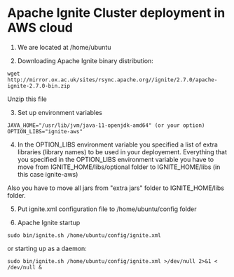 # Apache Ignite Cluster deployment in AWS cloud

1. We are located at /home/ubuntu

2. Downloading Apache Ignite binary distribution:
```shell
wget http://mirror.ox.ac.uk/sites/rsync.apache.org//ignite/2.7.0/apache-ignite-2.7.0-bin.zip
```

Unzip this file

3. Set up environment variables
```
JAVA_HOME="/usr/lib/jvm/java-11-openjdk-amd64" (or your option)
OPTION_LIBS="ignite-aws"
```

4. In the OPTION_LIBS environment variable you specified a list of extra libraries (library names) to be used in your deployement.
Everything that you specified in the OPTION_LIBS environment variable you have to move from IGNITE_HOME/libs/optional folder to IGNITE_HOME/libs  (in this case ignite-aws)

Also you have to move all jars from "extra jars" folder to IGNITE_HOME/libs folder.

5. Put ignite.xml configuration file to /home/ubuntu/config folder

6. Apache Ignite startup
```shell
sudo bin/ignite.sh /home/ubuntu/config/ignite.xml
```

or starting up as a daemon:
```shell
sudo bin/ignite.sh /home/ubuntu/config/ignite.xml >/dev/null 2>&1 < /dev/null &
```

